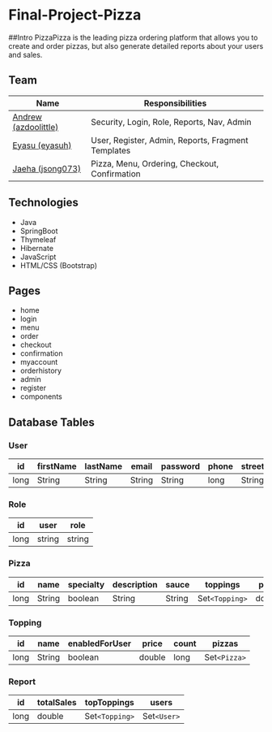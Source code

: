 # Final-Project-Pizza
##Intro
PizzaPizza is the leading pizza ordering platform that allows you to create and order pizzas, but also generate detailed reports about your users and sales.

## Team
| Name | Responsibilities |
|---|---|
| [Andrew (azdoolittle)](https://github.com/azdoolittle) | Security, Login, Role, Reports, Nav, Admin |
| [Eyasu (eyasuh)](https://github.com/eyasuh) | User, Register, Admin, Reports, Fragment Templates |
| [Jaeha (jsong073)](https://github.com/jsong073) | Pizza, Menu, Ordering, Checkout, Confirmation|

## Technologies
- Java
- SpringBoot
- Thymeleaf
- Hibernate
- JavaScript
- HTML/CSS (Bootstrap)

## Pages
- home
- login
- menu
- order
- checkout
- confirmation
- myaccount
- orderhistory
- admin
- register
- components

## Database Tables

### User
| id | firstName | lastName | email  | password | phone | street | city | zip | pizzas | enabled | 
|---|---|---|---|---|---|---|---|---|---|---|
| long | String | String | String | String | long | String | String | long | Set`<Pizza>` | boolean |

### Role
| id | user | role | 
|---|---|---|
| long | string | string |

### Pizza
| id | name | specialty | description | sauce | toppings | price  | user | date | image | 
|---|---|---|---|---|---|---|---|---|---|
| long | String | boolean | String | String | Set`<Topping>` | double | User | LocalDateTime | String |

### Topping
| id | name | enabledForUser | price  | count | pizzas |
|---|---|---|---|---|---|
| long | String | boolean | double | long | Set`<Pizza>` |

### Report
| id | totalSales | topToppings | users |
|---|---|---|---|
| long | double | Set`<Topping>`| Set`<User>` |
